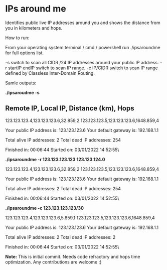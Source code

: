 # IPs around me
Identifies public live IP addresses around you and shows the distance from you in kilometers and hops.

How to run:

From your operating system terminal / cmd / powershell run ./ipsaroundme for full options list.

-s switch to scan all CIDR  /24 IP addresses around your public IP address.
-r startIP endIP switch to scan IP range.
-c IP/CIDR switch to scan IP range defined by Classless Inter-Domain Routing.


Samle outputs:

**./ipsaroudme -s**

Remote IP, Local IP, Distance (km), Hops
----------------------------------------

123.123.123.4,123.123.123.6,32.859,2
123.123.123.5,123.123.123.6,1648.859,4

Your public IP address is: 123.123.123.6
Your default gateway is: 192.168.1.1

Total alive IP addresses: 2
Total dead IP addresses: 254

Finished in: 00:06:44
Started on: 03/01/2022 14:52:55\


**./ipsaroundme -r 123.123.123.123 123.123.124.0**

123.123.123.4,123.123.123.6,32.859,2
123.123.123.5,123.123.123.6,1648.859,4

Your public IP address is: 123.123.123.6
Your default gateway is: 192.168.1.1

Total alive IP addresses: 2
Total dead IP addresses: 254

Finished in: 00:06:44
Started on: 03/01/2022 14:52:55\

**./ipsaroundme -c 123.123.123.123/30**

123.123.123.4,123.123.123.6,5.859,1
123.123.123.5,123.123.123.6,1648.859,4

Your public IP address is: 123.123.123.6
Your default gateway is: 192.168.1.1

Total alive IP addresses: 2
Total dead IP addresses: 2

Finished in: 00:06:44
Started on: 03/01/2022 14:52:55\


**Note:** This is initial commit. Needs code refractory and hops time optimization. Any contributions are welcome ;)
